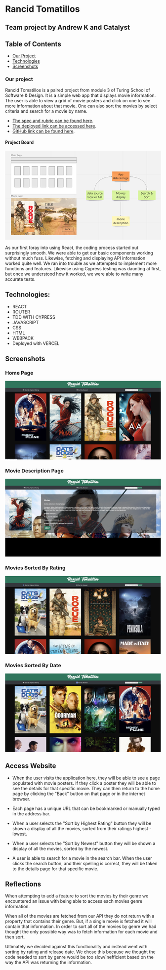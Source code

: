 # Rancid Tomatillos
## Team project by Andrew K and Catalyst

## Table of Contents
- [Our Project](#our-project)
- [Technologies](#technologies)
- [Screenshots](#screenshots)


### Our project 
Rancid Tomatillos is a paired project from module 3 of Turing School of Software & Design. It is a simple web app that displays movie information. The user is able to view a grid of movie posters and click on one to see more information about that movie. One can also sort the movies by select criteria and search for a movie by name.

- [The spec and rubric can be found here](https://frontend.turing.edu/projects/module-3/rancid-tomatillos-v3.html). 
- [The deployed link can be accessed here](https://rottentomatillos.vercel.app/539885). 
- [GitHub link can be found here](https://github.com/Universal-Patois/rottenTomatillos).

#### Project Board 
![project board](src/images/project_board.png)


As our first foray into using React, the coding process started out surprisingly smooth. We were able to get our basic components working without much fuss. Likewise, fetching and displaying API information worked quite well. We ran into trouble as we attempted to implement more functions and features. Likewise using Cypress testing was daunting at first, but once we understood how it worked, we were able to write many accurate tests.


## Technologies:
- REACT
- ROUTER
- TDD WITH CYPRESS
- JAVASCRIPT
- CSS
- HTML
- WEBPACK
- Deployed with VERCEL

## Screenshots

### Home Page
![home page](src/images/home-page.png)

### Movie Description Page
![movie description](src/images/movie-details.png)

### Movies Sorted By Rating
![sort rating](src/images/highest-rating.png)

### Movies Sorted By Date
![sort date](src/images/by-date.png)

## Access Website
- When the user visits the application [here](https://rottentomatillos.vercel.app/539885), they will be able to see a page populated with movie posters. If they click a poster they will be able to see the details for that specific movie. They can then return to the home page by clicking the "Back" button on that page or in the internet browser.

- Each page has a unique URL that can be bookmarked or manually typed in the address bar.

- When a user selects the "Sort by Highest Rating" button they will be shown a display of all the movies, sorted from their ratings highest - lowest.

- When a user selects the "Sort by Newest" button they will be shown a display of all the movies, sorted by the newest.

- A user is able to search for a movie in the search bar. When the user clicks the search button, and their spelling is correct, they will be taken to the details page for that specific movie.

## Reflections

When attempting to add a feature to sort the movies by their genre we encountered an issue with being able to access each movies genre information. 

When all of the movies are fetched from our API they do not return with a property that contains their genre. But, if a single movie is fetched it will contain that information. In order to sort all of the movies by genre we had thought the only possible way was to fetch information for each movie and then sort.

Ultimately we decided against this functionality and instead went with sorting by rating and release date. We chose this because we thought the code needed to sort by genre would be too slow/inefficient based on the way the API was returning the information.
